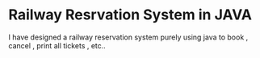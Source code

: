 <h1><b>Railway Resrvation System in JAVA</b></h1>
  I have designed a railway reservation system purely using java to book , cancel , print all tickets , etc..
